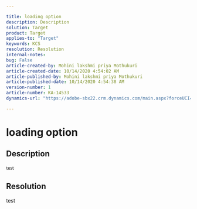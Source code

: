 ```yaml
---

title: loading option  
description: Description  
solution: Target  
product: Target  
applies-to: "Target"  
keywords: KCS  
resolution: Resolution  
internal-notes:   
bug: False  
article-created-by: Mohini lakshmi priya Mothukuri  
article-created-date: 10/14/2020 4:54:02 AM  
article-published-by: Mohini lakshmi priya Mothukuri  
article-published-date: 10/14/2020 4:54:38 AM  
version-number: 1  
article-number: KA-14533  
dynamics-url: "https://adobe-sbx22.crm.dynamics.com/main.aspx?forceUCI=1&pagetype=entityrecord&etn=knowledgearticle&id=422f1146-d90d-eb11-a813-000d3a98f7e7"

---
```


# loading option

## Description


<div data-wrapper="true" style="font-size:12px;font-family:'Segoe UI','Helvetica Neue',sans-serif;">


test

</div>




## Resolution

test
